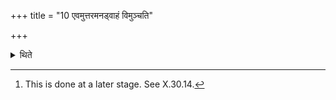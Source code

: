 +++
title = "10 एवमुत्तरमनड्वाहं विमुञ्चति"

+++

<details><summary>थिते</summary>

10. In the same manner he releases[^1] the left hand-side bullock.  


[^1]: This is done at a later stage. See X.30.14.
</details>
